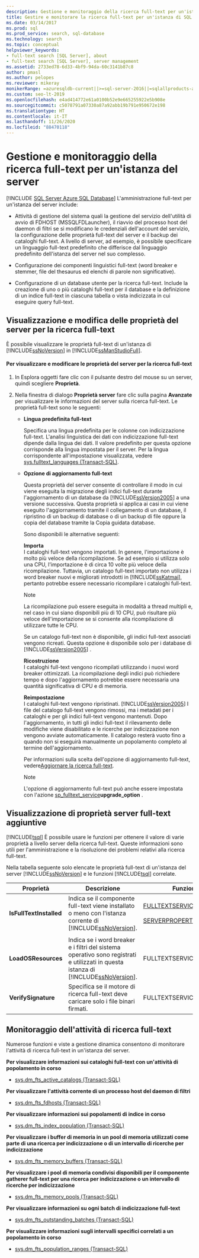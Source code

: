 ```yaml
---
description: Gestione e monitoraggio della ricerca full-text per un'istanza del server
title: Gestire e monitorare la ricerca full-text per un'istanza di SQL Server
ms.date: 03/14/2017
ms.prod: sql
ms.prod_service: search, sql-database
ms.technology: search
ms.topic: conceptual
helpviewer_keywords:
- full-text search [SQL Server], about
- full-text search [SQL Server], server management
ms.assetid: 2733ed78-6d33-4bf9-94da-60c3141b87c8
author: pmasl
ms.author: pelopes
ms.reviewer: mikeray
monikerRange: =azuresqldb-current||>=sql-server-2016||=sqlallproducts-allversions||>=sql-server-linux-2017||=azuresqldb-mi-current
ms.custom: seo-lt-2019
ms.openlocfilehash: e4ad414772e61a0100b52e9e665255922e5b908e
ms.sourcegitcommit: c5078791a07330a87a92abb19b791e950672e198
ms.translationtype: HT
ms.contentlocale: it-IT
ms.lasthandoff: 11/26/2020
ms.locfileid: "88470118"
---
```

# <a name="manage-and-monitor-full-text-search-for-a-server-instance"></a>Gestione e monitoraggio della ricerca full-text per un'istanza del server
[!INCLUDE [SQL Server Azure SQL Database](../../includes/applies-to-version/sql-asdb.md)]
  L'amministrazione full-text per un'istanza del server include:  
  
-   Attività di gestione del sistema quali la gestione del servizio dell'utilità di avvio di FDHOST (MSSQLFDLauncher), il riavvio del processo host del daemon di filtri se si modificano le credenziali dell'account del servizio, la configurazione delle proprietà full-text del server e il backup dei cataloghi full-text. A livello di server, ad esempio, è possibile specificare un linguaggio full-text predefinito che differisce dal linguaggio predefinito dell'istanza del server nel suo complesso.  
  
-   Configurazione dei componenti linguistici full-text (word breaker e stemmer, file del thesaurus ed elenchi di parole non significative).  
  
-   Configurazione di un database utente per la ricerca full-text. Include la creazione di uno o più cataloghi full-text per il database e la definizione di un indice full-text in ciascuna tabella o vista indicizzata in cui eseguire query full-text.  
  
##  <a name="viewing-or-changing-server-properties-for-full-text-search"></a><a name="props"></a> Visualizzazione e modifica delle proprietà del server per la ricerca full-text  
 È possibile visualizzare le proprietà full-text di un'istanza di [!INCLUDE[ssNoVersion](../../includes/ssnoversion-md.md)] in [!INCLUDE[ssManStudioFull](../../includes/ssmanstudiofull-md.md)].  
  
#### <a name="to-view-and-change-server-properties-for-full-text-search"></a>Per visualizzare e modificare le proprietà del server per la ricerca full-text  
  
1.  In Esplora oggetti fare clic con il pulsante destro del mouse su un server, quindi scegliere **Proprietà**.  
  
2.  Nella finestra di dialogo **Proprietà server** fare clic sulla pagina **Avanzate** per visualizzare le informazioni del server sulla ricerca full-text. Le proprietà full-text sono le seguenti:  

    -   **Lingua predefinita full-text**  
  
         Specifica una lingua predefinita per le colonne con indicizzazione full-text. L'analisi linguistica dei dati con indicizzazione full-text dipende dalla lingua dei dati. Il valore predefinito per questa opzione corrisponde alla lingua impostata per il server. Per la lingua corrispondente all'impostazione visualizzata, vedere [sys.fulltext_languages &#40;Transact-SQL&#41;](../../relational-databases/system-catalog-views/sys-fulltext-languages-transact-sql.md).  
  
    -   **Opzione di aggiornamento full-text**  
  
         Questa proprietà del server consente di controllare il modo in cui viene eseguita la migrazione degli indici full-text durante l'aggiornamento di un database da [!INCLUDE[ssVersion2005](../../includes/ssversion2005-md.md)] a una versione successiva. Questa proprietà si applica ai casi in cui viene eseguito l'aggiornamento tramite il collegamento di un database, il ripristino di un backup di database o di un backup di file oppure la copia del database tramite la Copia guidata database.  
  
         Sono disponibili le alternative seguenti:  
  
         **Importa**  
         I cataloghi full-text vengono importati. In genere, l'importazione è molto più veloce della ricompilazione. Se ad esempio si utilizza solo una CPU, l'importazione è di circa 10 volte più veloce della ricompilazione. Tuttavia, un catalogo full-text importato non utilizza i word breaker nuovi e migliorati introdotti in [!INCLUDE[ssKatmai](../../includes/sskatmai-md.md)], pertanto potrebbe essere necessario ricompilare i cataloghi full-text.  
  
        > [!NOTE]  
        >  La ricompilazione può essere eseguita in modalità a thread multipli e, nel caso in cui siano disponibili più di 10 CPU, può risultare più veloce dell'importazione se si consente alla ricompilazione di utilizzare tutte le CPU.  
  
         Se un catalogo full-text non è disponibile, gli indici full-text associati vengono ricreati. Questa opzione è disponibile solo per i database di [!INCLUDE[ssVersion2005](../../includes/ssversion2005-md.md)] .  
  
         **Ricostruzione**  
         I cataloghi full-text vengono ricompilati utilizzando i nuovi word breaker ottimizzati. La ricompilazione degli indici può richiedere tempo e dopo l'aggiornamento potrebbe essere necessaria una quantità significativa di CPU e di memoria.  
  
         **Reimpostazione**  
         I cataloghi full-text vengono ripristinati. [!INCLUDE[ssVersion2005](../../includes/ssversion2005-md.md)] I file del catalogo full-text vengono rimossi, ma i metadati per i cataloghi e per gli indici full-text vengono mantenuti. Dopo l'aggiornamento, in tutti gli indici full-text il rilevamento delle modifiche viene disabilitato e le ricerche per indicizzazione non vengono avviate automaticamente. Il catalogo resterà vuoto fino a quando non si eseguirà manualmente un popolamento completo al termine dell'aggiornamento.  
  
         Per informazioni sulla scelta dell'opzione di aggiornamento full-text, vedere[Aggiornare la ricerca full-text](../../relational-databases/search/upgrade-full-text-search.md).  
  
        > [!NOTE]  
        >  L'opzione di aggiornamento full-text può anche essere impostata con l'azione [sp_fulltext_service](../../relational-databases/system-stored-procedures/sp-fulltext-service-transact-sql.md)**upgrade_option** .  
  
##  <a name="viewing-additional-full-text-server-properties"></a><a name="metadata"></a> Visualizzazione di proprietà server full-text aggiuntive  
 [!INCLUDE[tsql](../../includes/tsql-md.md)] È possibile usare le funzioni per ottenere il valore di varie proprietà a livello server della ricerca full-text. Queste informazioni sono utili per l'amministrazione e la risoluzione dei problemi relativi alla ricerca full-text.  
  
 Nella tabella seguente solo elencate le proprietà full-text di un'istanza del server [!INCLUDE[ssNoVersion](../../includes/ssnoversion-md.md)] e le funzioni [!INCLUDE[tsql](../../includes/tsql-md.md)] correlate.  
  
|Proprietà|Descrizione|Funzione|  
|--------------|-----------------|--------------|  
|**IsFullTextInstalled**|Indica se il componente full-text viene installato o meno con l'istanza corrente di [!INCLUDE[ssNoVersion](../../includes/ssnoversion-md.md)].|[FULLTEXTSERVICEPROPERTY](../../t-sql/functions/fulltextserviceproperty-transact-sql.md)<br /><br /> [SERVERPROPERTY](../../t-sql/functions/serverproperty-transact-sql.md)|  
||||  
|**LoadOSResources**|Indica se i word breaker e i filtri del sistema operativo sono registrati e utilizzati in questa istanza di [!INCLUDE[ssNoVersion](../../includes/ssnoversion-md.md)].|FULLTEXTSERVICEPROPERTY|  
|**VerifySignature**|Specifica se il motore di ricerca full-text deve caricare solo i file binari firmati.|FULLTEXTSERVICEPROPERTY|  
  
##  <a name="monitoring-full-text-search-activity"></a><a name="monitor"></a> Monitoraggio dell'attività di ricerca full-text  
 Numerose funzioni e viste a gestione dinamica consentono di monitorare l'attività di ricerca full-text in un'istanza del server.  
  
 **Per visualizzare informazioni sui cataloghi full-text con un'attività di popolamento in corso**  
  
-   [sys.dm_fts_active_catalogs &#40;Transact-SQL&#41;](../../relational-databases/system-dynamic-management-views/sys-dm-fts-active-catalogs-transact-sql.md)  
  
 **Per visualizzare l'attività corrente di un processo host del daemon di filtri**  
  
-   [sys.dm_fts_fdhosts &#40;Transact-SQL&#41;](../../relational-databases/system-dynamic-management-views/sys-dm-fts-fdhosts-transact-sql.md)  
  
 **Per visualizzare informazioni sui popolamenti di indice in corso**  
  
-   [sys.dm_fts_index_population &#40;Transact-SQL&#41;](../../relational-databases/system-dynamic-management-views/sys-dm-fts-index-population-transact-sql.md)  
  
 **Per visualizzare i buffer di memoria in un pool di memoria utilizzati come parte di una ricerca per indicizzazione o di un intervallo di ricerche per indicizzazione**  
  
-   [sys.dm_fts_memory_buffers &#40;Transact-SQL&#41;](../../relational-databases/system-dynamic-management-views/sys-dm-fts-memory-buffers-transact-sql.md)  
  
 **Per visualizzare i pool di memoria condivisi disponibili per il componente gatherer full-text per una ricerca per indicizzazione o un intervallo di ricerche per indicizzazione**  
  
-   [sys.dm_fts_memory_pools &#40;Transact-SQL&#41;](../../relational-databases/system-dynamic-management-views/sys-dm-fts-memory-pools-transact-sql.md)  
  
 **Per visualizzare informazioni su ogni batch di indicizzazione full-text**  
  
-   [sys.dm_fts_outstanding_batches &#40;Transact-SQL&#41;](../../relational-databases/system-dynamic-management-views/sys-dm-fts-outstanding-batches-transact-sql.md)  
  
 **Per visualizzare informazioni sugli intervalli specifici correlati a un popolamento in corso**  
  
-   [sys.dm_fts_population_ranges &#40;Transact-SQL&#41;](../../relational-databases/system-dynamic-management-views/sys-dm-fts-population-ranges-transact-sql.md)  
  
  
